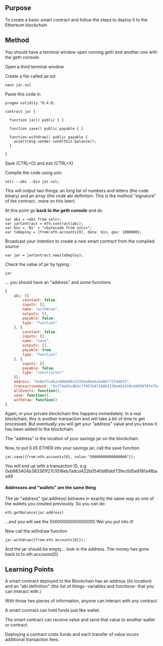 ## Purpose
To create a basic smart contract and follow the steps to deploy it to the Ethereum blockchain

## Method 

You should have a terminal window open running geth and another one with the geth console.

Open a third terminal window

Create a file called jar.sol

    nano jar.sol

Paste this code in

```
pragma solidity ^0.4.0;

contract jar {

  function jar() public { }

  function save() public payable { }

  function withdraw() public payable {
    assert(msg.sender.send(this.balance));
  }

}
```
Save (CTRL+O) and exit (CTRL+X)

Compile the code using solc

    solc --abi --bin jar.sol;

This will output two things: an long list of numbers and letters (the code binary) and an array (the code abi definition. This is the method "signature" of the contract.. more on this later).

At this point go **back to the geth console** and do

    var abi = <abi from solc>;
    var jarContract = eth.contract(abi); 
    var bin = '0x' + "<bytecode from solc>";
    var txDeploy = {from:eth.accounts[0], data: bin, gas: 1000000}; 
    
Broadcast your intention to create a new smart contract from the compiled source

    var jar = jarContract.new(txDeploy); 
    
Check the value of jar by typing :

```
jar
```
...  you should have an "address" and some functions

```js
{
	abi: [{
		constant: false,
		inputs: [],
		name: "withdraw",
		outputs: [],
		payable: false,
		type: "function"
	}, {
		constant: false,
		inputs: [],
		name: "save",
		outputs: [],
		payable: true,
		type: "function"
	}, {
		inputs: [],
		payable: false,
		type: "constructor"
	}],
	address: "0x0ef7cde2c00b0d0c52192e0be6a3a06773fdd833",
	transactionHash: "0x774a93c883cff95fb8728861130e4624f0cd4950797e75efc1d16b4d7cf10b73",
	allEvents: function(),
	save: function(),
	withdraw: function()
}

```
Again, in your private blockchain this happens immediately. In a real blockchain, this is another transaction and will take a bit of time to get processed. But eventually you will get your "address" value and you know it has been added to the blockchain.

The "address" is the location of your savings jar on the blockchain. 

Now, to put 0.05 ETHER into your savings jar, call the save function

    jar.save({from:eth.accounts[0], value:"50000000000000000"});
    
You will end up with a transaction ID, e.g. 0xb983404b383361f27c1016eb7adcd422b0540d8fabf73fec0d5e9181a4fbaa49

#### Addresses and "wallets" are the same thing

The jar "address" (jar.address) behaves in exactly the same way as one of the wallets you created previously. So you can do:

    eth.getBalance(jar.address)

...and you will see the 50000000000000000 Wei you put into it!

Now call the withdraw function

    jar.withdraw({from:eth.accounts[0]});

And the jar should be empty... look in the address. The money has gone back to to eth.accounts[0] 

## Learning Points

A smart contract deployed to the Blockchain has an address (its location) and an "abi definition" (the list of things -variables and functions- that you can interact with.)

With those two pieces of information, anyone can interact with any contract.

A smart contract can hold funds just like wallet.

The smart contract can receive value and send that value to another wallet or contract.

Deploying a contract costs funds and each transfer of value incurs additional transaction fees.

